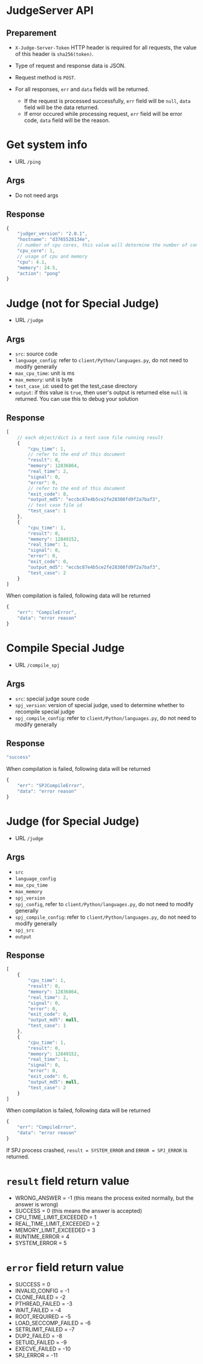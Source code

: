 # JudgeServer API

## Preparement

 - `X-Judge-Server-Token` HTTP header is required for all requests, the value of this header is `sha256(token)`.
 - Type of request and response data is JSON.
 - Request method is `POST`.
 - For all responses, `err` and `data` fields will be returned. 

    - If the request is processed successfully, `err` field will be `null`, `data` field will be the data returned. 
    - If error occured while processing request, `err` field will be error code, `data` field will be the reason.

# Get system info

-  URL `/ping`

## Args

 - Do not need args

## Response

```js
{
    "judger_version": "2.0.1",
    "hostname": "d3765528134e",
    // number of cpu cores, this value will determine the number of concurrent tasks
    "cpu_core": 1,
    // usage of cpu and memory
    "cpu": 4.1,
    "memory": 24.5,
    "action": "pong"
}
```

# Judge (not for Special Judge)

 - URL `/judge`

## Args
 
  - `src`: source code
  - `language_config`: refer to `client/Python/languages.py`, do not need to modify generally
  - `max_cpu_time`: unit is ms
  - `max_memory`: unit is byte
  - `test_case_id`: used to get the test_case directory
  - `output`: if this value is `true`, then user's output is returned else `null` is returned. You can use this to debug your solution

## Response
  
```js
[
    // each object/dict is a test case file running result
    {
        "cpu_time": 1,
        // refer to the end of this document
        "result": 0,
        "memory": 12836864,
        "real_time": 2,
        "signal": 0,
        "error": 0,
        // refer to the end of this document
        "exit_code": 0,
        "output_md5": "eccbc87e4b5ce2fe28308fd9f2a7baf3",
        // test case file id
        "test_case": 1
    },
    {
        "cpu_time": 1,
        "result": 0,
        "memory": 12849152,
        "real_time": 1,
        "signal": 0,
        "error": 0,
        "exit_code": 0,
        "output_md5": "eccbc87e4b5ce2fe28308fd9f2a7baf3",
        "test_case": 2
    }
]
```

When compilation is failed, following data will be returned

```js
{
	"err": "CompileError", 
	"data": "error reason"
}
```

# Compile Special Judge

- URL `/compile_spj`

## Args
 
  - `src`: special judge soure code
  - `spj_version`: version of special judge, used to determine whether to recompile special judge
  - `spj_compile_config`: refer to `client/Python/languages.py`, do not need to modify generally

## Response
  
```js
"success"
```

When compilation is failed, following data will be returned

```js
{
	"err": "SPJCompileError", 
	"data": "error reason"
}
```

# Judge (for Special Judge)

 - URL `/judge`

## Args
 
  - `src`
  - `language_config`
  - `max_cpu_time`
  - `max_memory`
  - `spj_version`
  - `spj_config`, refer to `client/Python/languages.py`, do not need to modify generally
  - `spj_compile_config`: refer to `client/Python/languages.py`, do not need to modify generally
  - `spj_src`
  - `output`

## Response
  
```js
[
    {
        "cpu_time": 1,
        "result": 0,
        "memory": 12836864,
        "real_time": 2,
        "signal": 0,
        "error": 0,
        "exit_code": 0,
        "output_md5": null,
        "test_case": 1
    },
    {
        "cpu_time": 1,
        "result": 0,
        "memory": 12849152,
        "real_time": 1,
        "signal": 0,
        "error": 0,
        "exit_code": 0,
        "output_md5": null,
        "test_case": 2
    }
]
```

When compilation is failed, following data will be returned

```js
{
	"err": "CompileError", 
	"data": "error reason"
}
```

If SPJ process crashed, `result = SYSTEM_ERROR` and `ERROR = SPJ_ERROR` is returned.

# `result` field return value
  - WRONG_ANSWER = -1 (this means the process exited normally, but the answer is wrong)
  - SUCCESS = 0 (this means the answer is accepted)
  - CPU_TIME_LIMIT_EXCEEDED = 1 
  - REAL_TIME_LIMIT_EXCEEDED = 2
  - MEMORY_LIMIT_EXCEEDED = 3
  - RUNTIME_ERROR = 4
  - SYSTEM_ERROR = 5

# `error` field return value
  - SUCCESS = 0
  - INVALID_CONFIG = -1
  - CLONE_FAILED = -2
  - PTHREAD_FAILED = -3
  - WAIT_FAILED = -4
  - ROOT_REQUIRED = -5
  - LOAD_SECCOMP_FAILED = -6
  - SETRLIMIT_FAILED = -7
  - DUP2_FAILED = -8
  - SETUID_FAILED = -9
  - EXECVE_FAILED = -10
  - SPJ_ERROR = -11

 




